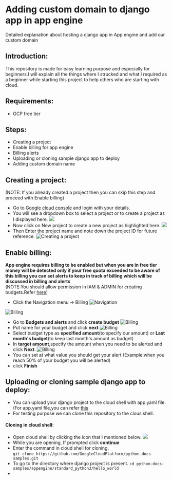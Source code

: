 # Adding custom domain to django app in app engine
Detailed explanation about hosting a django app in App engine and add our custom domain
## Introduction:
This repository is made for easy learning purpose and especially for beginners.I will explain all the things where I strucked and what I required as a beginner while starting this project to help others who are starting with cloud.

## Requirements:
* GCP free tier
## Steps:
* Creating a project
* Enable billing for app engine
* Billing alerts
* Uploading or cloning sample django app to deploy
* Adding custom domain name
## Creating a project:
(NOTE: If you already created a project then you can skip this step and proceed with Enable billing)
* Go to [Google cloud console](https://console.cloud.google.com/projectcreate?_ga=2.124891343.471773399.1599312544-457839113.1597670267&_gac=1.123082233.1598172063.Cj0KCQjwp4j6BRCRARIsAGq4yMFryeAdJS_0RyOfVJQgKKPqPdrBK7BcBhCXfKS_EyCtog2s5d-ihrsaAnxfEALw_wcB) and login with your details.
* You will see a dropdown box to select a project or to create a project as I displayed here.
![](CloudImages/SelectProject.png)
* Now click on New project to create a new project as highlighted here.
![](CloudImages/NewProject.png )
* Then Enter the project name and note down the project ID for future reference.
![Creating a project](CloudImages/CreateProject.png )
## Enable billing:
**App engine requires billing to be enabled but when you are in free tier money will be detected only if your free quota exceeded to be aware of this billing you can set alerts to keep in track of billing which will be discussed in billing and alerts**<br />
(NOTE:You should allow permission in IAM & ADMIN for creating budgets.Refer [here](https://cloud.google.com/billing/docs/how-to/budgets#create-budget))
* Click the Navigation menu *->* Billing
![Navigation](CloudImages/Navigation.png )

![Billing](CloudImages/Billing.png )
* Go to **Budgets and alerts** and click **create budget**
![Billing](CloudImages/Billing.png )
* Put name for your budget and click **next**
![Billing](CloudImages/Billing.png )
* Select budget type as **specified amount**(to specify our amount) or **Last month's budget**(to keep last month's amount as budget)
* In **target amount**,specify the amount when you need to be alerted and click **Next**.
![Billing](CloudImages/Billing.png )
* You can set at what value you should get your alert (Example:when you reach 50% of your budget you will be alerted)
* click **Finish**
## Uploading or cloning sample django app to deploy:
* You can upload your django project to the cloud shell with app.yaml file.(For app.yaml file,you can refer [this](https://cloud.google.com/appengine/docs/standard/go/config/appref)
* For testing purpose we can clone this repository to the clous shell.
#### Cloning in cloud shell:
* Open cloud shell by clicking the icon that I mentioned below.
![](CloudImages/Billing.png )
* While you are opening, If prompted click **continue**
* Enter the command in cloud shell for cloning.<br />
    `git clone https://github.com/GoogleCloudPlatform/python-docs-samples.git`
* To go to the directory where django project is present.
    `cd python-docs-samples/appengine/standard_python3/hello_world`
* 
